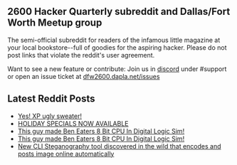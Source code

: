 ## 2600 Hacker Quarterly subreddit and Dallas/Fort Worth Meetup group
The semi-official subreddit for readers of the infamous little magazine at your local bookstore--full of goodies for the aspiring hacker. Please do not post links that violate the reddit's user agreement.

Want to see a new feature or contribute: 
Join us in [discord](https://dfw2600.dapla.net/chat) under #support or open an issue ticket at [dfw2600.dapla.net/issues](https://dfw2600.dapla.net/issues)

## Latest Reddit Posts
<!-- BLOG-POST-LIST:START -->
- [Yes! XP ugly sweater!](https://www.reddit.com/r/2600/comments/186ceoi/yes_xp_ugly_sweater/)
- [HOLIDAY SPECIALS NOW AVAILABLE](https://2600.com/content/holiday-specials-now-available)
- [This guy made Ben Eaters 8 Bit CPU In Digital Logic Sim!](https://www.reddit.com/r/2600/comments/184y4uv/this_guy_made_ben_eaters_8_bit_cpu_in_digital/)
- [This guy made Ben Eaters 8 Bit CPU In Digital Logic Sim!](https://www.reddit.com/r/2600/comments/184y4uw/this_guy_made_ben_eaters_8_bit_cpu_in_digital/)
- [New CLI Steganography tool discovered in the wild that encodes and posts image online automatically](https://www.reddit.com/r/2600/comments/1834vb0/new_cli_steganography_tool_discovered_in_the_wild/)
<!-- BLOG-POST-LIST:END -->
